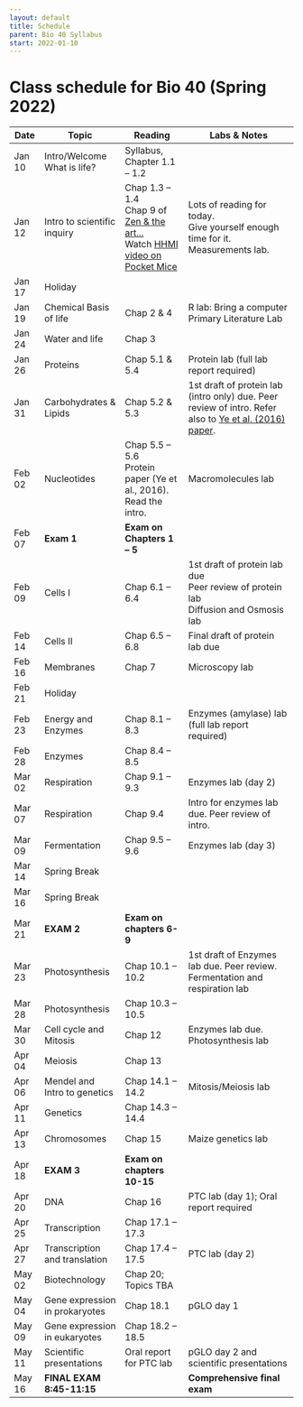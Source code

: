 ```yaml
---
layout: default
title: Schedule
parent: Bio 40 Syllabus
start: 2022-01-10
---
```


# Class schedule for Bio 40 (Spring 2022)

| Date | Topic | Reading | Labs & Notes |
|---|---|---|---|
| Jan 10 | Intro/Welcome<br>What is life? | Syllabus, Chapter 1.1 – 1.2  |  |
| Jan 12 | Intro to scientific inquiry | Chap 1.3 – 1.4<br>Chap 9 of [Zen & the art...]({{site.url}}/b40/assets/ch01/ZenAndTheArt_embedded.pdf)<br>Watch [HHMI video on Pocket Mice](https://www.biointeractive.org/classroom-resources/making-fittest-natural-selection-and-adaptation) | Lots of reading for today. <br>Give yourself enough time for it.<br>Measurements lab. |
| Jan 17 | Holiday |  |  |
| Jan 19 | Chemical Basis of life | Chap 2 & 4 | R lab: Bring a computer <br>Primary Literature Lab |
| Jan 24 | Water and life | Chap 3 |  |
| Jan 26 | Proteins | Chap 5.1 & 5.4 | Protein lab (full lab report required) |
| Jan 31 | Carbohydrates & Lipids | Chap 5.2 & 5.3 | 1st draft of protein lab (intro only) due. Peer review of intro. Refer also to [Ye et al. (2016) paper]({{site.url}}/b40/assets/labs/Ye_etal_Heating_Proteins.pdf). |
| Feb 02 | Nucleotides | Chap 5.5 – 5.6<br>Protein paper (Ye et al., 2016). Read the intro. | Macromolecules lab |
| Feb 07 | **Exam 1** | **Exam on Chapters 1 – 5** |  |
| Feb 09 | Cells I | Chap 6.1 – 6.4 | 1st draft of protein lab due<br>Peer review of protein lab<br>Diffusion and Osmosis lab |
| Feb 14 | Cells II | Chap 6.5 – 6.8 | Final draft of protein lab due |
| Feb 16 | Membranes | Chap 7 | Microscopy lab |
| Feb 21 | Holiday |  |  |
| Feb 23 | Energy and Enzymes | Chap 8.1 – 8.3 | Enzymes (amylase) lab (full lab report required) |
| Feb 28 | Enzymes | Chap 8.4 – 8.5 |  |
| Mar 02 | Respiration | Chap 9.1 – 9.3 | Enzymes lab (day 2) |
| Mar 07 | Respiration | Chap 9.4  | Intro for enzymes lab due. Peer review of intro. |
| Mar 09 | Fermentation | Chap 9.5 – 9.6 | Enzymes lab (day 3) |
| Mar 14 | Spring Break |  |  |
| Mar 16 | Spring Break |  |  |
| Mar 21 | **EXAM 2** | **Exam on chapters 6-9** |  |
| Mar 23 | Photosynthesis | Chap 10.1 – 10.2 | 1st draft of Enzymes lab due. Peer review.<br>Fermentation and respiration lab |
| Mar 28 | Photosynthesis | Chap 10.3 – 10.5 |  |
| Mar 30 | Cell cycle and Mitosis | Chap 12 | Enzymes lab due.<br>Photosynthesis lab |
| Apr 04 | Meiosis | Chap 13 |  |
| Apr 06 | Mendel and Intro to genetics | Chap 14.1 – 14.2 | Mitosis/Meiosis lab |
| Apr 11 | Genetics | Chap 14.3 – 14.4 |  |
| Apr 13 | Chromosomes | Chap 15 | Maize genetics lab |
| Apr 18 | **EXAM 3** | **Exam on chapters 10-15** |  |
| Apr 20 | DNA | Chap 16 | PTC lab (day 1); Oral report required |
| Apr 25 | Transcription | Chap 17.1 – 17.3 |  |
| Apr 27 | Transcription and translation | Chap 17.4 – 17.5 | PTC lab (day 2) |
| May 02 | Biotechnology | Chap 20; Topics TBA |  |
| May 04 | Gene expression in prokaryotes | Chap 18.1 | pGLO day 1 |
| May 09 | Gene expression in eukaryotes | Chap 18.2 – 18.5 |  |
| May 11 | Scientific presentations | Oral report for PTC lab | pGLO day 2 and scientific presentations |
| May 16 | **FINAL EXAM**<br>**8:45-11:15** |  | **Comprehensive final exam** |
